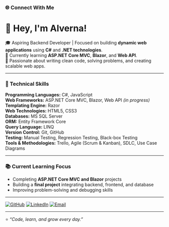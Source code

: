### 🌐 Connect With Me
<!-- <p align="center">
  <a href="https://github.com/alverna-leo"><img src="https://img.shields.io/badge/GitHub-alverna--leo-181717?logo=github"></a>
    <a href="https://linkedin.com/in/alverna-leo"><img src="https://img.shields.io/badge/LinkedIn-Alverna-blue?logo=linkedin"></a>
  <a href="mailto:alvernaleo036@gmail.com"><img src="https://img.shields.io/badge/Email-alvernaleo036@gmail.com-red?logo=gmail"></a>
</p> -->
# 👋 Hey, I'm Alverna!

🎓 Aspiring Backend Developer | Focused on building **dynamic web applications** using **C#** and **.NET technologies**.  
🌱 Currently learning **ASP.NET Core MVC**, **Blazor**, and **Web API**.  
🚀 Passionate about writing clean code, solving problems, and creating scalable web apps.

---

### 🧰 Technical Skills

**Programming Languages:** C#, JavaScript  
**Web Frameworks:** ASP.NET Core MVC, Blazor, Web API *(in progress)*  
**Templating Engine:** Razor  
**Web Technologies:** HTML5, CSS3  
**Databases:** MS SQL Server  
**ORM:** Entity Framework Core  
**Query Language:** LINQ  
**Version Control:** Git, GitHub  
**Testing:** Manual Testing, Regression Testing, Black-box Testing  
**Tools & Methodologies:** Trello, Agile (Scrum & Kanban), SDLC, Use Case Diagrams

---

### 📚 Current Learning Focus
- Completing **ASP.NET Core MVC and Blazor** projects  
- Building a **final project** integrating backend, frontend, and database  
- Improving problem-solving and debugging skills  

---


[![GitHub](https://img.shields.io/badge/GitHub-alverna--leo-181717?logo=github)](https://github.com/alverna-leo)
[![LinkedIn](https://img.shields.io/badge/LinkedIn-http://www.linkedin.com/in/alverna-leo?logo=linkedin)](http://www.linkedin.com/in/alverna-leo)
[![Email](https://img.shields.io/badge/Email-alvernaleo036@gmail.com-red?logo=gmail)](mailto:alvernaleo036@gmail.com)

---

⭐ *“Code, learn, and grow every day.”*
